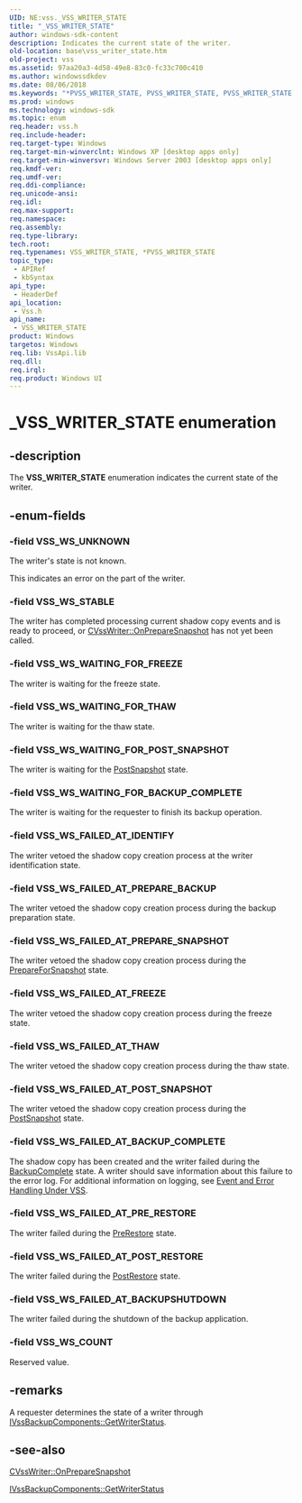 ```yaml
---
UID: NE:vss._VSS_WRITER_STATE
title: "_VSS_WRITER_STATE"
author: windows-sdk-content
description: Indicates the current state of the writer.
old-location: base\vss_writer_state.htm
old-project: vss
ms.assetid: 97aa20a3-4d58-49e8-83c0-fc33c700c410
ms.author: windowssdkdev
ms.date: 08/06/2018
ms.keywords: "*PVSS_WRITER_STATE, PVSS_WRITER_STATE, PVSS_WRITER_STATE enumeration pointer [VSS], VSS_WRITER_STATE, VSS_WRITER_STATE enumeration [VSS], VSS_WS_COUNT, VSS_WS_FAILED_AT_BACKUPSHUTDOWN, VSS_WS_FAILED_AT_BACKUP_COMPLETE, VSS_WS_FAILED_AT_FREEZE, VSS_WS_FAILED_AT_IDENTIFY, VSS_WS_FAILED_AT_POST_RESTORE, VSS_WS_FAILED_AT_POST_SNAPSHOT, VSS_WS_FAILED_AT_PREPARE_BACKUP, VSS_WS_FAILED_AT_PREPARE_SNAPSHOT, VSS_WS_FAILED_AT_PRE_RESTORE, VSS_WS_FAILED_AT_THAW, VSS_WS_STABLE, VSS_WS_UNKNOWN, VSS_WS_WAITING_FOR_BACKUP_COMPLETE, VSS_WS_WAITING_FOR_FREEZE, VSS_WS_WAITING_FOR_POST_SNAPSHOT, VSS_WS_WAITING_FOR_THAW, _VSS_WRITER_STATE, _win32_vss_writer_state, base.vss_writer_state, vss/PVSS_WRITER_STATE, vss/VSS_WRITER_STATE, vss/VSS_WS_COUNT, vss/VSS_WS_FAILED_AT_BACKUPSHUTDOWN, vss/VSS_WS_FAILED_AT_BACKUP_COMPLETE, vss/VSS_WS_FAILED_AT_FREEZE, vss/VSS_WS_FAILED_AT_IDENTIFY, vss/VSS_WS_FAILED_AT_POST_RESTORE, vss/VSS_WS_FAILED_AT_POST_SNAPSHOT, vss/VSS_WS_FAILED_AT_PREPARE_BACKUP, vss/VSS_WS_FAILED_AT_PREPARE_SNAPSHOT, vss/VSS_WS_FAILED_AT_PRE_RESTORE, vss/VSS_WS_FAILED_AT_THAW, vss/VSS_WS_STABLE, vss/VSS_WS_UNKNOWN, vss/VSS_WS_WAITING_FOR_BACKUP_COMPLETE, vss/VSS_WS_WAITING_FOR_FREEZE, vss/VSS_WS_WAITING_FOR_POST_SNAPSHOT, vss/VSS_WS_WAITING_FOR_THAW"
ms.prod: windows
ms.technology: windows-sdk
ms.topic: enum
req.header: vss.h
req.include-header: 
req.target-type: Windows
req.target-min-winverclnt: Windows XP [desktop apps only]
req.target-min-winversvr: Windows Server 2003 [desktop apps only]
req.kmdf-ver: 
req.umdf-ver: 
req.ddi-compliance: 
req.unicode-ansi: 
req.idl: 
req.max-support: 
req.namespace: 
req.assembly: 
req.type-library: 
tech.root: 
req.typenames: VSS_WRITER_STATE, *PVSS_WRITER_STATE
topic_type:
 - APIRef
 - kbSyntax
api_type:
 - HeaderDef
api_location:
 - Vss.h
api_name:
 - VSS_WRITER_STATE
product: Windows
targetos: Windows
req.lib: VssApi.lib
req.dll: 
req.irql: 
req.product: Windows UI
---
```


# _VSS_WRITER_STATE enumeration


## -description


The <b>VSS_WRITER_STATE</b> enumeration indicates the current 
    state of the writer.


## -enum-fields




### -field VSS_WS_UNKNOWN

The writer's state is not known. 
      

This indicates an error on the part of the writer.


### -field VSS_WS_STABLE

The writer has completed processing current shadow copy events and is ready to proceed, or 
      <a href="https://msdn.microsoft.com/a077323e-d04c-4bf7-8aa6-5028fa1c6e6b">CVssWriter::OnPrepareSnapshot</a> has not yet 
      been called.


### -field VSS_WS_WAITING_FOR_FREEZE

The writer is waiting for the freeze state.


### -field VSS_WS_WAITING_FOR_THAW

The writer is waiting for the thaw state.


### -field VSS_WS_WAITING_FOR_POST_SNAPSHOT

The writer is waiting for the 
     <a href="https://msdn.microsoft.com/en-us/library/Aa384664(v=VS.85).aspx">PostSnapshot</a> state.


### -field VSS_WS_WAITING_FOR_BACKUP_COMPLETE

The writer is waiting for the requester to finish its backup operation.


### -field VSS_WS_FAILED_AT_IDENTIFY

The writer vetoed the shadow copy creation process at the writer identification state.


### -field VSS_WS_FAILED_AT_PREPARE_BACKUP

The writer vetoed the shadow copy creation process during the backup preparation state.


### -field VSS_WS_FAILED_AT_PREPARE_SNAPSHOT

The writer vetoed the shadow copy creation process during the <a href="https://msdn.microsoft.com/en-us/library/Aa384664(v=VS.85).aspx">PrepareForSnapshot</a> state.


### -field VSS_WS_FAILED_AT_FREEZE

The writer vetoed the shadow copy creation process during the freeze state.


### -field VSS_WS_FAILED_AT_THAW

The writer vetoed the shadow copy creation process during the thaw state.


### -field VSS_WS_FAILED_AT_POST_SNAPSHOT

The writer vetoed the shadow copy creation process during the 
     <a href="https://msdn.microsoft.com/en-us/library/Aa384664(v=VS.85).aspx">PostSnapshot</a> state.


### -field VSS_WS_FAILED_AT_BACKUP_COMPLETE

The shadow copy has been created and the writer failed during the 
      <a href="https://msdn.microsoft.com/ee49d4b1-f3f4-4c85-a3a2-f4452d066f21">BackupComplete</a> state. A writer 
      should save information about this failure to the error log. For additional information on logging, see 
      <a href="https://msdn.microsoft.com/6377d937-5739-45f5-9195-5d18be4069ce">Event and Error Handling Under VSS</a>.


### -field VSS_WS_FAILED_AT_PRE_RESTORE

The writer failed during the 
      <a href="https://msdn.microsoft.com/7a4c8869-9655-49a7-818b-98a08103f4b4">PreRestore</a> state.


### -field VSS_WS_FAILED_AT_POST_RESTORE

The writer failed during the 
      <a href="https://msdn.microsoft.com/01cf3931-59ef-4572-9f2e-aa210da0ac2d">PostRestore</a> state.


### -field VSS_WS_FAILED_AT_BACKUPSHUTDOWN

The writer failed during the shutdown of the backup application.


### -field VSS_WS_COUNT

Reserved value.


## -remarks



A requester determines the state of a writer through 
    <a href="https://msdn.microsoft.com/652e9630-291d-41cd-96d9-6a63988932a5">IVssBackupComponents::GetWriterStatus</a>.




## -see-also




<a href="https://msdn.microsoft.com/a077323e-d04c-4bf7-8aa6-5028fa1c6e6b">CVssWriter::OnPrepareSnapshot</a>



<a href="https://msdn.microsoft.com/652e9630-291d-41cd-96d9-6a63988932a5">IVssBackupComponents::GetWriterStatus</a>
 

 

